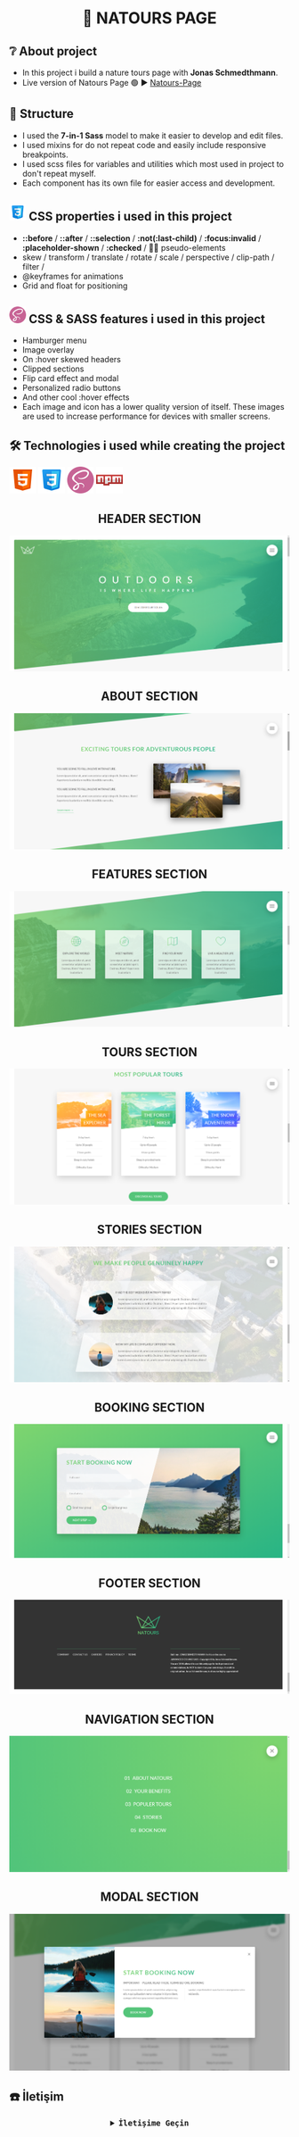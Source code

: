 # <h1 align="center">🌳 NATOURS PAGE</h1>
## ❔ About project 
* In this project i build a nature tours page with **Jonas Schmedthmann**.
* Live version of Natours Page 🟢 ▶ <a href="https://natours-page-kadir.vercel.app/"> Natours-Page </a>

## 🧩 Structure 
* I used the **7-in-1 Sass** model to make it easier to develop and edit files.
* I used mixins for do not repeat code and easily include responsive breakpoints.
* I used scss files for variables and utilities which most used in project to don't repeat myself.
* Each component has its own file for easier access and development.
<!-- ![Tech-icon](./tech-icons/css-icon.png) -->
## <img src="./tech-icons/css-icon.png" width="30" height="30"> CSS properties i used in this project
* **::before** / **::after** / **::selection** / **:not(:last-child)** / **:focus:invalid** / **:placeholder-shown** / **:checked** /  🔻🔺 pseudo-elements 
* skew / transform / translate / rotate / scale / perspective / clip-path / filter /
* @keyframes for animations
* Grid and float for positioning

## <img src="./tech-icons/sass-icon.png" width="30" height="30"> CSS & SASS features i used in this project
* Hamburger menu 
* Image overlay
* On :hover skewed headers
* Clipped sections
* Flip card effect and modal
* Personalized radio buttons
* And other cool :hover effects
* Each image and icon has a lower quality version of itself. These images are used to increase performance for devices with smaller screens.

## 🛠 Technologies i used while creating the project 
![Tech-icon](./tech-icons/html-icon.png) ![Tech-icon](./tech-icons/css-icon.png)  ![Tech-icon](./tech-icons/sass-icon.png) ![Tech-icon](./tech-icons/npm-icon.png)
<!--![Tech-icon](./tech-icons/js-icon.png) -->

## <h2 align="center">HEADER SECTION</h2>
![Natours-Page](readme-img/natours-1.png)
## <h2 align="center">ABOUT SECTION</h2>
![Natours-Page](readme-img/natours-2.png)
## <h2 align="center">FEATURES SECTION</h2>
![Natours-Page](readme-img/natours-3.png)
## <h2 align="center">TOURS SECTION</h2>
![Natours-Page](readme-img/natours-4.png)
## <h2 align="center">STORIES SECTION</h2>
![Natours-Page](readme-img/natours-5.png)
## <h2 align="center">BOOKING SECTION</h2>
![Natours-Page](readme-img/natours-6.png)
## <h2 align="center">FOOTER SECTION</h2>
![Natours-Page](readme-img/natours-7.png)
## <h2 align="center">NAVIGATION SECTION</h2>
![Natours-Page](readme-img/natours-8.png)
## <h2 align="center">MODAL SECTION</h2>
![Natours-Page](readme-img/natours-9.png)

## :phone: İletişim
 <details align="center">
   <summary><b> <samp> İletişime Geçin </samp></b></summary>
   <br>
   <samp>
   <b><h2 style="color: #fc6203">KADIR&nbsp;KARABACAK </h2></b>
   <img src="https://raw.githubusercontent.com/TanZng/TanZng/master/assets/bonefire.gif" width="200"/>
     <br>
     Projenin Linki: <a href="https://github.com/KadirKarabacak/Natours-Page">NATOURS PAGE</a>
     <br>
     <br>
     LinkedIn: <a href="https://www.linkedin.com/in/kadir-karabacak-/"> LinkedIn Hesabım</a>
     <br>
     Instagram: <a href="https://www.instagram.com/kadir_krbck_/"> Instagram Hesabım</a>
     <br>
     Mail Adresim: <a href="#"> kadirht@hotmail.com</a>
   </samp>
 </details>
